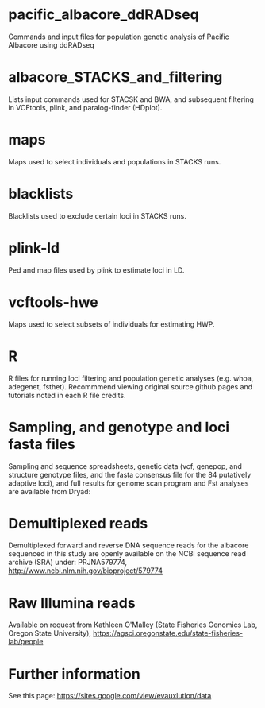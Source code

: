 # pacific_albacore_ddRADseq
Commands and input files for population genetic analysis of Pacific Albacore using ddRADseq

# albacore_STACKS_and_filtering
Lists input commands used for STACSK and BWA, and subsequent filtering in VCFtools, plink, and paralog-finder (HDplot).

# maps
Maps used to select individuals and populations in STACKS runs.

# blacklists
Blacklists used to exclude certain loci in STACKS runs.

# plink-ld
Ped and map files used by plink to estimate loci in LD.

# vcftools-hwe
Maps used to select subsets of individuals for estimating HWP.

# R
R files for running loci filtering and population genetic analyses (e.g. whoa, adegenet, fsthet). Recommmend viewing original source github pages and tutorials noted in each R file credits.

# Sampling, and genotype and loci fasta files
Sampling and sequence spreadsheets, genetic data (vcf, genepop, and structure genotype files, and the fasta consensus file for the 84 putatively adaptive loci), and full results for genome scan program and Fst analyses are available from Dryad: 

# Demultiplexed reads
Demultiplexed forward and reverse DNA sequence reads for the albacore sequenced in this study are openly available on the NCBI sequence read archive (SRA) under: PRJNA579774, http://www.ncbi.nlm.nih.gov/bioproject/579774

# Raw Illumina reads
Available on request from Kathleen O'Malley (State Fisheries Genomics Lab, Oregon State University), https://agsci.oregonstate.edu/state-fisheries-lab/people

# Further information
See this page: https://sites.google.com/view/evauxlution/data
